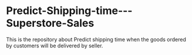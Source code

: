 # Predict-Shipping-time---Superstore-Sales
This is the repository about Predict shipping time when the goods ordered by customers will be delivered by seller.
